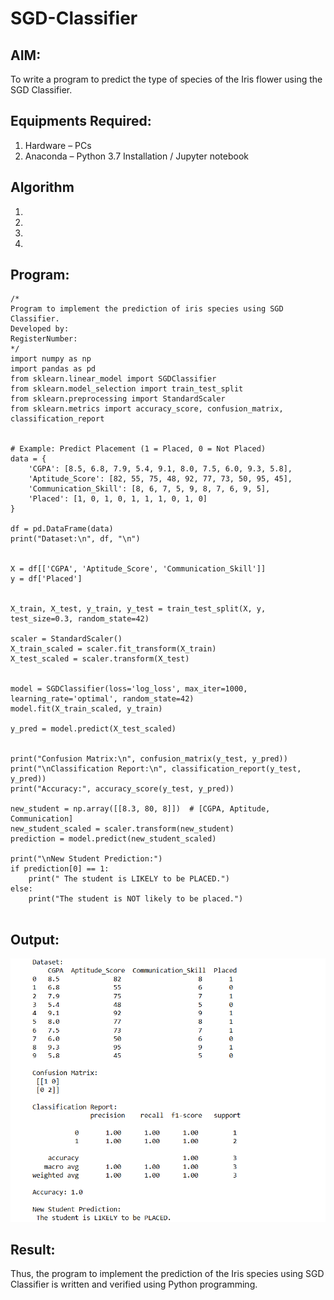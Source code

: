 # SGD-Classifier
## AIM:
To write a program to predict the type of species of the Iris flower using the SGD Classifier.

## Equipments Required:
1. Hardware – PCs
2. Anaconda – Python 3.7 Installation / Jupyter notebook

## Algorithm
1. 
2. 
3. 
4. 

## Program:
```
/*
Program to implement the prediction of iris species using SGD Classifier.
Developed by: 
RegisterNumber:  
*/
import numpy as np
import pandas as pd
from sklearn.linear_model import SGDClassifier
from sklearn.model_selection import train_test_split
from sklearn.preprocessing import StandardScaler
from sklearn.metrics import accuracy_score, confusion_matrix, classification_report


# Example: Predict Placement (1 = Placed, 0 = Not Placed)
data = {
    'CGPA': [8.5, 6.8, 7.9, 5.4, 9.1, 8.0, 7.5, 6.0, 9.3, 5.8],
    'Aptitude_Score': [82, 55, 75, 48, 92, 77, 73, 50, 95, 45],
    'Communication_Skill': [8, 6, 7, 5, 9, 8, 7, 6, 9, 5],
    'Placed': [1, 0, 1, 0, 1, 1, 1, 0, 1, 0]
}

df = pd.DataFrame(data)
print("Dataset:\n", df, "\n")


X = df[['CGPA', 'Aptitude_Score', 'Communication_Skill']]
y = df['Placed']


X_train, X_test, y_train, y_test = train_test_split(X, y, test_size=0.3, random_state=42)

scaler = StandardScaler()
X_train_scaled = scaler.fit_transform(X_train)
X_test_scaled = scaler.transform(X_test)


model = SGDClassifier(loss='log_loss', max_iter=1000, learning_rate='optimal', random_state=42)
model.fit(X_train_scaled, y_train)

y_pred = model.predict(X_test_scaled)


print("Confusion Matrix:\n", confusion_matrix(y_test, y_pred))
print("\nClassification Report:\n", classification_report(y_test, y_pred))
print("Accuracy:", accuracy_score(y_test, y_pred))

new_student = np.array([[8.3, 80, 8]])  # [CGPA, Aptitude, Communication]
new_student_scaled = scaler.transform(new_student)
prediction = model.predict(new_student_scaled)

print("\nNew Student Prediction:")
if prediction[0] == 1:
    print(" The student is LIKELY to be PLACED.")
else:
    print("The student is NOT likely to be placed.")
    
```

## Output:
![alt text](<ex 7.png>)


## Result:
Thus, the program to implement the prediction of the Iris species using SGD Classifier is written and verified using Python programming.
